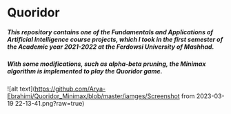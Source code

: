 # Quoridor

##### This repository contains one of the Fundamentals and Applications of Artificial Intelligence course projects, which I took in the first semester of the Academic year 2021-2022 at the Ferdowsi University of Mashhad.

##### With some modifications, such as alpha-beta pruning, the Minimax algorithm is implemented to play the Quoridor game.

![alt text](https://github.com/Arya-Ebrahimi/Quoridor_Minimax/blob/master/iamges/Screenshot from 2023-03-19 22-13-41.png?raw=true)
